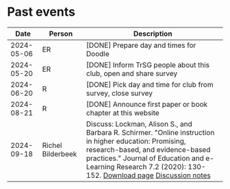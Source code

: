 # Past events

Date      |Person           |Description
----------|-----------------|----------------------------------------------------
2024-05-06|ER               |[DONE] Prepare day and times for Doodle
2024-05-20|ER               |[DONE] Inform TrSG people about this club, open and share survey
2024-06-20|R                |[DONE] Pick day and time for club from survey, close survey
2024-08-21|R                |[DONE] Announce first paper or book chapter at this website
2024-09-18|Richel Bilderbeek|Discuss: Lockman, Alison S., and Barbara R. Schirmer. "Online instruction in higher education: Promising, research-based, and evidence-based practices." Journal of Education and e-Learning Research 7.2 (2020): 130-152. [Download page](https://eric.ed.gov/?id=EJ1258655) [Discussion notes](events/20240918/20240918.md)
